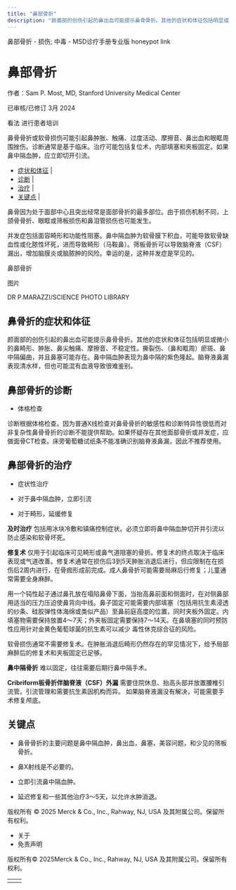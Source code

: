 ```yaml
---
title: "鼻部骨折"
description: "颜面部的创伤引起的鼻出血可能提示鼻骨骨折。其他的症状和体征包括明显或微小的鼻畸形、肿胀、鼻尖触痛、摩擦音、不稳定性。撕裂伤、（鼻和眶周）瘀斑、鼻中隔偏曲，并且鼻塞可能存在。鼻中隔血肿表现为鼻中隔的紫色隆起。脑脊液鼻漏表现清水样，但也可能混有血液导致很难鉴别。"
---
```


﻿鼻部骨折 \- 损伤; 中毒 \- MSD诊疗手册专业版 honeypot link

# 鼻部骨折

作者：Sam P. Most, MD, Stanford University Medical Center

已审核/已修订 3月 2024

看法 进行患者培训

鼻骨骨折或软骨损伤可能引起鼻肿胀、触痛、过度活动、摩擦音、鼻出血和眼眶周围挫伤。诊断通常是基于临床。治疗可能包括复位术，内部填塞和夹板固定。如果鼻中隔血肿，应立即切开引流。

- [症状和体征](#症状和体征_v1112201_zh) \|
- [诊断](#诊断_v1112206_zh) \|
- [治疗](#治疗_v1112212_zh) \|
- [关键点](#关键点_v8370476_zh) \|

鼻骨因为处于面部中心且突出经常是面部骨折的最多部位。由于损伤机制不同，上颌骨骨折、眼眶或筛板损伤和鼻泪管损伤也可能发生。

并发症包括面容畸形和功能性阻塞。鼻中隔血肿为软骨膜下积血，可能导致软骨缺血性或化脓性坏死，进而导致畸形（马鞍鼻）。筛板骨折可以导致脑脊液（CSF）漏出，增加脑膜炎或脑脓肿的风险。幸运的是，这种并发症是罕见的。

鼻部骨折



图片

DR P.MARAZZI/SCIENCE PHOTO LIBRARY

## 鼻骨折的症状和体征

颜面部的创伤引起的鼻出血可能提示鼻骨骨折。其他的症状和体征包括明显或微小的鼻畸形、肿胀、鼻尖触痛、摩擦音、不稳定性。撕裂伤、（鼻和眶周）瘀斑、鼻中隔偏曲，并且鼻塞可能存在。鼻中隔血肿表现为鼻中隔的紫色隆起。脑脊液鼻漏表现清水样，但也可能混有血液导致很难鉴别。

## 鼻部骨折的诊断

- 体格检查


诊断根据体格检查。因为普通X线检查对鼻骨骨折的敏感性和诊断特异性很低而对非复杂性鼻骨骨折的诊断不能提供帮助。如果怀疑存在其他面部骨折或并发症，应做面骨CT检查。床旁葡萄糖试纸条不能准确识别脑脊液鼻漏，因此不推荐使用。

## 鼻部骨折的治疗

- 症状性治疗

- 对于鼻中隔血肿，立即引流

- 对于畸形，延缓修复


**及时治疗** 包括用冰块冷敷和镇痛控制症状。必须立即将鼻中隔血肿切开并引流以防止感染和软骨坏死。

**修复术** 仅用于引起临床可见畸形或鼻气道阻塞的骨折。修复术的终点取决于临床表现或气道改善。修复术通常在损伤后3到5天肿胀消退后进行，但应限制在在损伤后2周内进行，在骨痂形成前完成。成人鼻骨折可能需要局麻后行修复；儿童通常需要全身麻醉。

用一个钝性起子通过鼻孔放在塌陷鼻骨下面，当抬高鼻前面和侧面时，在对侧鼻部用适当的压力压迫使鼻背向中线。鼻子固定可能需要内部填塞（包括用抗生素浸透的纱条、硅胶弹性体海绵或类似产品）至鼻前庭高度的位置，同时夹板外固定。内填塞物需要保持放置4～7天；外夹板固定需要保持7～14天。在鼻填塞的同时预防性应用针对金黄色葡萄球菌的抗生素可以减少 毒性休克综合征的风险。

软骨损伤通常不需要修复术。在肿胀消退后畸形仍然存在的罕见情况下，给予局部麻醉后的修复术和夹板固定已足够。

**鼻中隔骨折** 难以固定，往往需要后期行鼻中隔手术。

**Cribriform板骨折伴脑脊液（CSF）外漏** 需要住院休息、抬高头部并放置腰椎引流管。引流管理和需要抗生素因机构而异。 如果脑脊液漏没有解决，可能需要手术修复颅底。

## 关键点

- 鼻骨骨折的主要问题是鼻中隔血肿，鼻出血，鼻塞，美容问题，和少见的筛板骨折。

- 鼻X射线是不必要的。

- 立即引流鼻中隔血肿。

- 延迟修复和一些其他治疗3〜5天，以允许水肿消退。




版权所有 © 2025
Merck & Co., Inc., Rahway, NJ, USA 及其附属公司。保留所有权利。

- 关于
- 免责声明

版权所有© 2025Merck & Co., Inc., Rahway, NJ, USA 及其附属公司。保留所有权利。

|     |     |
| --- | --- |
|  |  |